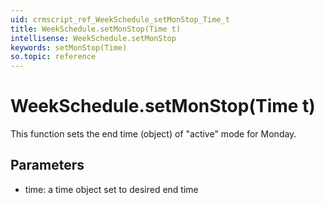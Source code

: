 ```yaml
---
uid: crmscript_ref_WeekSchedule_setMonStop_Time_t
title: WeekSchedule.setMonStop(Time t)
intellisense: WeekSchedule.setMonStop
keywords: setMonStop(Time)
so.topic: reference
---
```


# WeekSchedule.setMonStop(Time t)

This function sets the end time (object) of "active" mode for Monday.

## Parameters

* time: a time object set to desired end time

